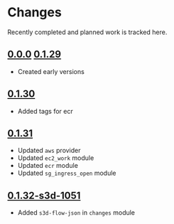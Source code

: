 # Changes
Recently completed and planned work is tracked here.

## [0.0.0](.) [0.1.29](.)
- Created early versions

## [0.1.30](.)
- Added tags for ecr

## [0.1.31](.)
- Updated `aws` provider
- Updated `ec2_work` module
- Updated `ecr` module
- Updated `sg_ingress_open` module

## [0.1.32-s3d-1051](.)
- Added `s3d-flow-json` in `changes` module
